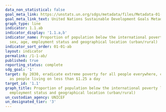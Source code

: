 ```yaml
---
data_non_statistical: false
goal_meta_link: https://unstats.un.org/sdgs/metadata/files/Metadata-01-01-01a.pdf
goal_meta_link_text: United Nations Sustainable Development Goals Metadata (pdf 894kB)
graph_type: line
indicator: 1.1.ab
indicator_display: '1.1.a,b'
indicator_name: Proportion of population below the international poverty line, by
  sex, age, employment status and geographical location (urban/rural)
indicator_sort_order: 01-01-ab
layout: indicator
permalink: /1-1-ab/
published: true
reporting_status: complete
sdg_goal: '1'
target: By 2030, eradicate extreme poverty for all people everywhere, currently measured
  as people living on less than $1.25 a day
target_id: '1.1'
graph_title: Proportion of population below the international poverty line, by sex, age,
  employment status and geographical location (urban/rural)
un_custodian_agency: UNICEF
un_designated_tier: '3'
---
```

